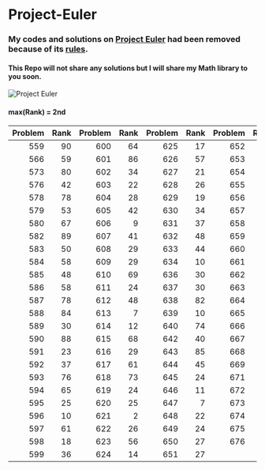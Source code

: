 # Project-Euler
### My codes and solutions on [Project Euler](https://projecteuler.net/archives) had been removed because of its [rules](https://projecteuler.chat/viewtopic.php?f=50&t=1356).

#### This Repo will not share any solutions but I will share my Math library to you soon.

![Project Euler](https://projecteuler.net/profile/LzyRapx.png)

#### max(Rank) = 2nd
|Problem|Rank|Problem|Rank|Problem|Rank|Problem|Rank|
|------:|---:|------:|---:|------:|---:|------:|---:|
|559|90|600|64|625|17|652|19|
|566|59|601|86|626|57|653|17|
|573|80|602|34|627|21|654|22|
|576|42|603|22|628|26|655|56|
|578|78|604|28|629|19|656|15|
|579|53|605|42|630|34|657|23|
|580|67|606|9|631|37|658|9|
|582|89|607|41|632|48|659|26|
|583|50|608|29|633|44|660|46|
|584|58|609|29|634|10|661|23|
|585|48|610|69|636|30|662|17|
|586|58|611|24|637|30|663|22|
|587|78|612|48|638|82|664|42|
|588|84|613|7|639|10|665|38|
|589|30|614|12|640|74|666|28|
|590|88|615|68|642|40|667|25|
|591|23|616|29|643|85|668|91|
|592|37|617|61|644|45|669|21|
|593|76|618|73|645|24|671|81|
|594|65|619|24|646|11|672|13|
|595|25|620|25|647|7|673|15|
|596|10|621|2|648|22|674|23|
|597|61|622|26|649|24|675|9|
|598|18|623|56|650|27|676|xx|
|599|36|624|14|651|27|

